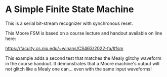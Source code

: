 # A Simple Finite State Machine

This is a serial bit-stream recognizer with synchronous reset.

This Moore FSM is based on a course lecture and handout available on line here:

https://faculty.cs.niu.edu/~winans/CS463/2022-fa/#fsm


This example adds a second test that matches the Mealy glitchy waveform
in the course handout.  It demonstrates that a Moore machine's output
will not glitch like a Mealy one can... even with the same input waveforms!
